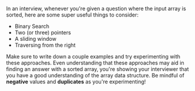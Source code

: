 In an interview, whenever you're given a question where the input array is sorted, here are some super useful things to consider:

- Binary Search
- Two (or three) pointers
- A sliding window
- Traversing from the right

Make sure to write down a couple examples and try experimenting with these approaches. Even understanding that these approaches may aid in finding an answer with a sorted array, you're showing your interviewer that you have a good understanding of the array data structure. Be mindful of **negative** values and **duplicates** as you're experimenting!